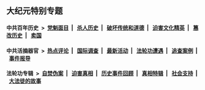 ## 大纪元特别专题

#### 中共百年历史 &nbsp;>&nbsp; [党魁面目](indexes/nf1176107/README.md?09020430) &nbsp;| &nbsp; [杀人历史](indexes/nf1176106/README.md?09020430) &nbsp;| &nbsp; [破坏传统和道德](indexes/nf1176106/README.md?09020430) &nbsp;| &nbsp; [迫害文化精英](indexes/nf1176111/README.md?09020430) &nbsp;| &nbsp; [篡改历史](indexes/nf1176115/README.md?09020430) &nbsp;| &nbsp; [卖国](indexes/nf1176117/README.md?09020430) 

#### 中共活摘器官 &nbsp;>&nbsp; [热点评论](indexes/nf5879/README.md?09020430) &nbsp;| &nbsp; [国际调查](indexes/nf5947/README.md?09020430) &nbsp;| &nbsp; [最新活动](indexes/nf5883/README.md?09020430) &nbsp;| &nbsp; [法轮功遭遇](indexes/nf5881/README.md?09020430) &nbsp;| &nbsp; [追查案例](indexes/nf5880/README.md?09020430) &nbsp;| &nbsp; [事件报导](indexes/nf5877/README.md?09020430) 

#### 法轮功专辑 &nbsp;>&nbsp; [自焚伪案](indexes/nf5562/README.md?09020430) &nbsp;| &nbsp; [迫害真相](indexes/nf4379/README.md?09020430) &nbsp;| &nbsp; [历史事件回顾](indexes/nf5793/README.md?09020430) &nbsp;| &nbsp; [真相特辑](indexes/nf4389/README.md?09020430) &nbsp;| &nbsp; [社会支持](indexes/nf4386/README.md?09020430) &nbsp;| &nbsp; [大法徒的故事](indexes/nf1147481/README.md?09020430) 

